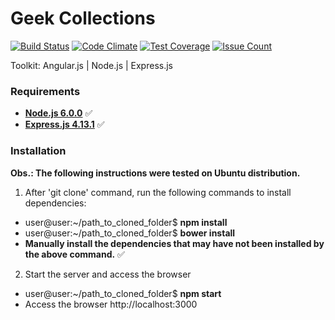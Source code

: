 # Geek Collections
[![Build Status](https://travis-ci.org/ThiagoLuizNunes/geek_collections.svg?branch=master)](https://travis-ci.org/ThiagoLuizNunes/geek_collections)
[![Code Climate](https://codeclimate.com/github/ThiagoLuizNunes/geek_collections/badges/gpa.svg)](https://codeclimate.com/github/ThiagoLuizNunes/geek_collections)
[![Test Coverage](https://codeclimate.com/github/ThiagoLuizNunes/geek_collections/badges/coverage.svg)](https://codeclimate.com/github/ThiagoLuizNunes/geek_collections/coverage)
[![Issue Count](https://codeclimate.com/github/ThiagoLuizNunes/geek_collections/badges/issue_count.svg)](https://codeclimate.com/github/ThiagoLuizNunes/geek_collections)

Toolkit: Angular.js | Node.js | Express.js

### Requirements ###

* **[Node.js 6.0.0](http://nodejs.org/en/)** :white_check_mark:
* **[Express.js 4.13.1](http://expressjs.com/pt-br/)** :white_check_mark:

### Installation ###

**Obs.: The following instructions were tested on Ubuntu distribution.**

1. After 'git clone' command, run the following commands to install dependencies:
  - user@user:~/path_to_cloned_folder$ **npm install**
  - user@user:~/path_to_cloned_folder$ **bower install**
  - **Manually install the dependencies that may have not been installed by the above command.** :white_check_mark:

2. Start the server and access the browser
  - user@user:~/path_to_cloned_folder$ **npm start**
  - Access the browser http://localhost:3000
